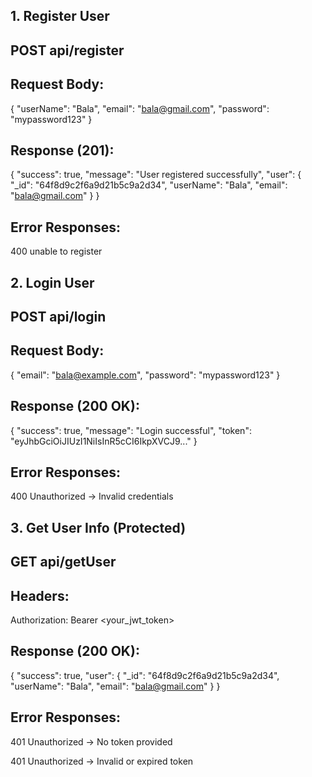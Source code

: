 ## 1. Register User

## POST api/register

## Request Body:

{
"userName": "Bala",
"email": "bala@gmail.com",
"password": "mypassword123"
}

## Response (201):

{
"success": true,
"message": "User registered successfully",
"user": {
"\_id": "64f8d9c2f6a9d21b5c9a2d34",
"userName": "Bala",
"email": "bala@gmail.com"
}
}

## Error Responses:

400 unable to register

## 2️. Login User

## POST api/login

## Request Body:

{
"email": "bala@example.com",
"password": "mypassword123"
}

## Response (200 OK):

{
"success": true,
"message": "Login successful",
"token": "eyJhbGciOiJIUzI1NiIsInR5cCI6IkpXVCJ9..."
}

## Error Responses:

400 Unauthorized → Invalid credentials

## 3️. Get User Info (Protected)

## GET api/getUser

## Headers:

Authorization: Bearer <your_jwt_token>

## Response (200 OK):

{
"success": true,
"user": {
"\_id": "64f8d9c2f6a9d21b5c9a2d34",
"userName": "Bala",
"email": "bala@gmail.com"
}
}

## Error Responses:

401 Unauthorized → No token provided

401 Unauthorized → Invalid or expired token
